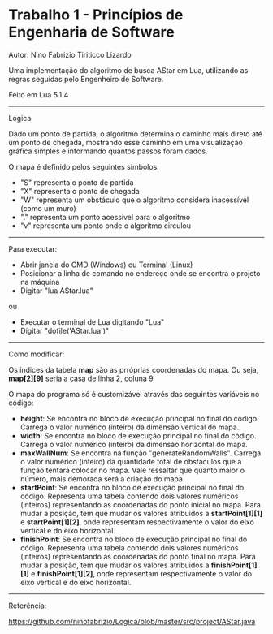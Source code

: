 # Trabalho 1 - Princípios de Engenharia de Software

Autor: Nino Fabrizio Tiriticco Lizardo

Uma implementação do algoritmo de busca AStar em Lua, utilizando as regras seguidas pelo Engenheiro de Software.

Feito em Lua 5.1.4

------------------------------

Lógica:

Dado um ponto de partida, o algoritmo determina o caminho mais direto até um ponto de chegada, mostrando esse caminho em uma visualização gráfica simples e informando quantos passos foram dados.

O mapa é definido pelos seguintes símbolos:
- "S" representa o ponto de partida
- "X" representa o ponto de chegada
- "W" representa um obstáculo que o algoritmo considera inacessível (como um muro)
- "." representa um ponto acessível para o algoritmo
- "v" representa um ponto onde o algoritmo circulou

------------------------------

Para executar:

- Abrir janela do CMD (Windows) ou Terminal (Linux)
- Posicionar a linha de comando no endereço onde se encontra o projeto na máquina
- Digitar "lua AStar.lua"

ou

- Executar o terminal de Lua digitando "Lua"
- Digitar "dofile('AStar.lua')"

------------------------------

Como modificar:

Os índices da tabela **map** são as prróprias coordenadas do mapa. Ou seja, **map[2][9]** seria a casa de linha 2, coluna 9.

O mapa do programa só é customizável através das seguintes variáveis no código:

- **height**: Se encontra no bloco de execução principal no final do código. Carrega o valor numérico (inteiro) da dimensão vertical do mapa.
- **width**: Se encontra no bloco de execução principal no final do código. Carrega o valor numérico (inteiro) da dimensão horizontal do mapa.
- **maxWallNum**: Se encontra na função "generateRandomWalls". Carrega o valor numérico (inteiro) da quantidade total de obstáculos que a função tentará colocar no mapa. Vale ressaltar que quanto maior o número, mais demorada será a criação do mapa.
- **startPoint**: Se encontra no bloco de execução principal no final do código. Representa uma tabela contendo dois valores numéricos (inteiros) representando as coordenadas do ponto inicial no mapa. Para mudar a posição, tem que mudar os valores atribuidos a **startPoint[1][1]** e **startPoint[1][2]**, onde representam respectivamente o valor do eixo vertical e do eixo horizontal.
- **finishPoint**: Se encontra no bloco de execução principal no final do código. Representa uma tabela contendo dois valores numéricos (inteiros) representando as coordenadas do ponto final no mapa. Para mudar a posição, tem que mudar os valores atribuidos a **finishPoint[1][1]** e **finishPoint[1][2]**, onde representam respectivamente o valor do eixo vertical e do eixo horizontal.

------------------------------

Referência:

https://github.com/ninofabrizio/Logica/blob/master/src/project/AStar.java